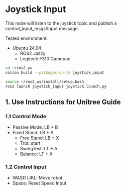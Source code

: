 # Joystick Input

This node will listen to the joystick topic and publish a control_input_msgs/Input message.

Tested environment:
* Ubuntu 24.04
  * ROS2 Jazzy
  * Logitech F310 Gamepad

```bash
cd ~/ros2_ws
colcon build --packages-up-to joystick_input
```

```bash
source ~/ros2_ws/install/setup.bash
ros2 launch joystick_input joystick.launch.py
```

## 1. Use Instructions for Unitree Guide

### 1.1 Control Mode

* Passive Mode: LB + B
* Fixed Stand: LB + A
    * Free Stand: LB + X
    * Trot: start
    * SwingTest: LT + A
    * Balance: LT + X

### 1.2 Control Input

* WASD IJKL: Move robot
* Space: Reset Speed Input